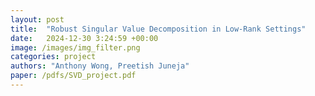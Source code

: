 ```yaml
---
layout: post
title:  "Robust Singular Value Decomposition in Low-Rank Settings"
date:   2024-12-30 3:24:59 +00:00
image: /images/img_filter.png
categories: project  
authors: "Anthony Wong, Preetish Juneja"
paper: /pdfs/SVD_project.pdf
---
```


